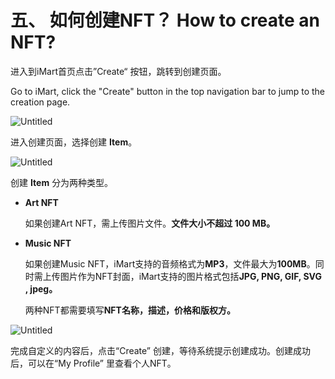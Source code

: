 # 五、 如何创建NFT？ How to create an NFT?

进入到iMart首页点击”Create“ 按钮，跳转到创建页面。

Go to iMart, click the "Create" button in the top navigation bar to jump to the creation page.

![Untitled](https://s3-us-west-2.amazonaws.com/secure.notion-static.com/715f3bbd-7b7c-4ce0-8a4b-5b9e519ed2b6/Untitled.png)

进入创建页面，选择创建 **Item**。

![Untitled](https://s3-us-west-2.amazonaws.com/secure.notion-static.com/ef0ec05c-4c0f-4175-b134-b318d377f5ad/Untitled.png)

创建 **Item** 分为两种类型。

*   **Art NFT**

    如果创建Art NFT，需上传图片文件。**文件大小不超过 100 MB。**
*   **Music NFT**

    如果创建Music NFT，iMart支持的音频格式为**MP3**，文件最大为**100MB**。同时需上传图片作为NFT封面，iMart支持的图片格式包括**JPG, PNG, GIF, SVG , jpeg。**

    两种NFT都需要填写**NFT名称，描述，价格和版权方。**

![Untitled](https://s3-us-west-2.amazonaws.com/secure.notion-static.com/0080d816-030c-4b8c-b947-e5f2ee59a7ee/Untitled.png)

完成自定义的内容后，点击“Create” 创建，等待系统提示创建成功。创建成功后，可以在“My Profile” 里查看个人NFT。
